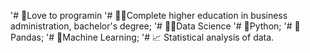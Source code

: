 '# 💚Love to programin 
'# 👨‍🎓Complete higher education in business administration, bachelor's degree;
'# 👨‍🔬Data Science
'# 🐍Python;
'# 🐼Pandas;
'# 🧮Machine Learning;
'# 📈 Statistical analysis of data.
